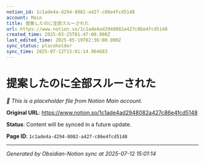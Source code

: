 ```yaml
---
notion_id: 1c1ade4a-d294-8082-a427-c86e4fcd5148
account: Main
title: 提案したのに全部スルーされた
url: https://www.notion.so/1c1ade4ad2948082a427c86e4fcd5148
created_time: 2025-03-25T01:47:00.000Z
last_edited_time: 2025-05-19T02:36:00.000Z
sync_status: placeholder
sync_time: 2025-07-12T15:01:14.964683
---
```


# 提案したのに全部スルーされた

*🔄 This is a placeholder file from Notion Main account.*

**Original URL**: https://www.notion.so/1c1ade4ad2948082a427c86e4fcd5148

**Status**: Content will be synced in a future update.

**Page ID**: `1c1ade4a-d294-8082-a427-c86e4fcd5148`

---

*Generated by Obsidian-Notion sync at 2025-07-12 15:01:14*
